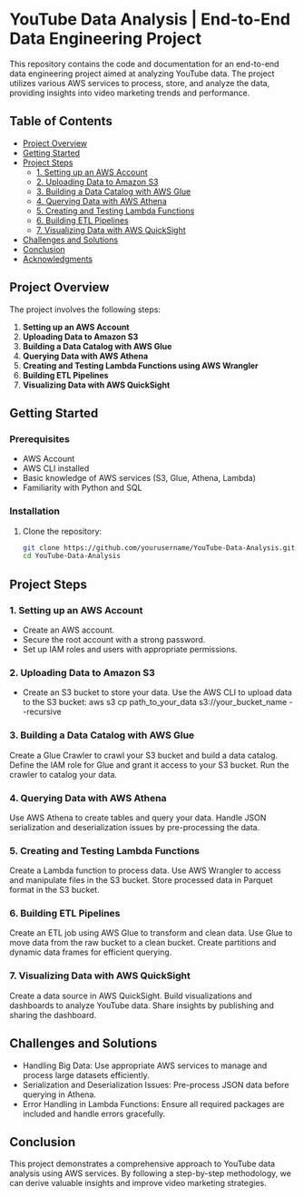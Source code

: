 # YouTube Data Analysis | End-to-End Data Engineering Project

This repository contains the code and documentation for an end-to-end data engineering project aimed at analyzing YouTube data. The project utilizes various AWS services to process, store, and analyze the data, providing insights into video marketing trends and performance.

## Table of Contents

- [Project Overview](#project-overview)
- [Getting Started](#getting-started)
- [Project Steps](#project-steps)
  - [1. Setting up an AWS Account](#1-setting-up-an-aws-account)
  - [2. Uploading Data to Amazon S3](#2-uploading-data-to-amazon-s3)
  - [3. Building a Data Catalog with AWS Glue](#3-building-a-data-catalog-with-aws-glue)
  - [4. Querying Data with AWS Athena](#4-querying-data-with-aws-athena)
  - [5. Creating and Testing Lambda Functions](#5-creating-and-testing-lambda-functions)
  - [6. Building ETL Pipelines](#6-building-etl-pipelines)
  - [7. Visualizing Data with AWS QuickSight](#7-visualizing-data-with-aws-quicksight)
- [Challenges and Solutions](#challenges-and-solutions)
- [Conclusion](#conclusion)
- [Acknowledgments](#acknowledgments)

## Project Overview

The project involves the following steps:

1. **Setting up an AWS Account**
2. **Uploading Data to Amazon S3**
3. **Building a Data Catalog with AWS Glue**
4. **Querying Data with AWS Athena**
5. **Creating and Testing Lambda Functions using AWS Wrangler**
6. **Building ETL Pipelines**
7. **Visualizing Data with AWS QuickSight**
## Getting Started

### Prerequisites

- AWS Account
- AWS CLI installed
- Basic knowledge of AWS services (S3, Glue, Athena, Lambda)
- Familiarity with Python and SQL

### Installation

1. Clone the repository:
   ```sh
   git clone https://github.com/yourusername/YouTube-Data-Analysis.git
   cd YouTube-Data-Analysis

## Project Steps
### 1. Setting up an AWS Account
- Create an AWS account.
- Secure the root account with a strong password.
- Set up IAM roles and users with appropriate permissions.
### 2. Uploading Data to Amazon S3
- Create an S3 bucket to store your data.
Use the AWS CLI to upload data to the S3 bucket:
aws s3 cp path_to_your_data s3://your_bucket_name --recursive
### 3. Building a Data Catalog with AWS Glue
Create a Glue Crawler to crawl your S3 bucket and build a data catalog.
Define the IAM role for Glue and grant it access to your S3 bucket.
Run the crawler to catalog your data.
### 4. Querying Data with AWS Athena
Use AWS Athena to create tables and query your data.
Handle JSON serialization and deserialization issues by pre-processing the data.
### 5. Creating and Testing Lambda Functions
Create a Lambda function to process data.
Use AWS Wrangler to access and manipulate files in the S3 bucket.
Store processed data in Parquet format in the S3 bucket.
### 6. Building ETL Pipelines
Create an ETL job using AWS Glue to transform and clean data.
Use Glue to move data from the raw bucket to a clean bucket.
Create partitions and dynamic data frames for efficient querying.
### 7. Visualizing Data with AWS QuickSight
Create a data source in AWS QuickSight.
Build visualizations and dashboards to analyze YouTube data.
Share insights by publishing and sharing the dashboard.
## Challenges and Solutions
- Handling Big Data: Use appropriate AWS services to manage and process large datasets efficiently.
- Serialization and Deserialization Issues: Pre-process JSON data before querying in Athena.
- Error Handling in Lambda Functions: Ensure all required packages are included and handle errors gracefully.
## Conclusion
This project demonstrates a comprehensive approach to YouTube data analysis using AWS services. By following a step-by-step methodology, we can derive valuable insights and improve video marketing strategies.
